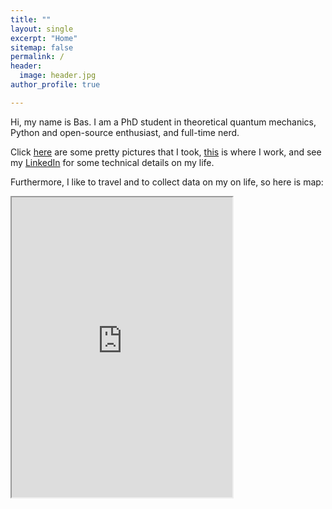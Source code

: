 ```yaml
---
title: ""
layout: single
excerpt: "Home"
sitemap: false
permalink: /
header:
  image: header.jpg
author_profile: true

---
```


Hi, my name is Bas. I am a PhD student in theoretical quantum mechanics, Python and open-source enthusiast, and full-time nerd.

Click [here](https://500px.com/basnijholt) are some pretty pictures that I took, [this](http://quantumtinkerer.tudelft.nl/) is where I work, and see my [LinkedIn](https://www.linkedin.com/in/basnijholt) for some technical details on my life.

Furthermore, I like to travel and to collect data on my on life, so here is map:
<iframe src="https://www.google.com/maps/d/embed?mid=1Sryw0Nu4dEO3dRzXD0wN4i_0cKI" width="70%" height="480"></iframe>
